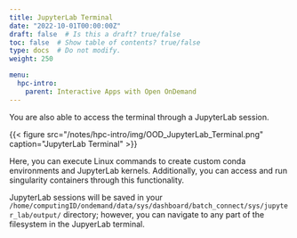 ```yaml
---
title: JupyterLab Terminal
date: "2022-10-01T00:00:00Z"
draft: false  # Is this a draft? true/false
toc: false  # Show table of contents? true/false
type: docs  # Do not modify.
weight: 250

menu:
  hpc-intro:
    parent: Interactive Apps with Open OnDemand
---
```


You are also able to access the terminal through a JupyterLab session.

{{< figure src="/notes/hpc-intro/img/OOD_JupyterLab_Terminal.png" caption="JupyterLab Terminal" >}}

Here, you can execute Linux commands to create custom conda environments and JupyterLab kernels. Additionally, you can access and run singularity containers through this functionality.

JupyterLab sessions will be saved in your ```/home/computingID/ondemand/data/sys/dashboard/batch_connect/sys/jupyter_lab/output/``` directory; however, you can navigate to any part of the filesystem in the JupyerLab terminal.
